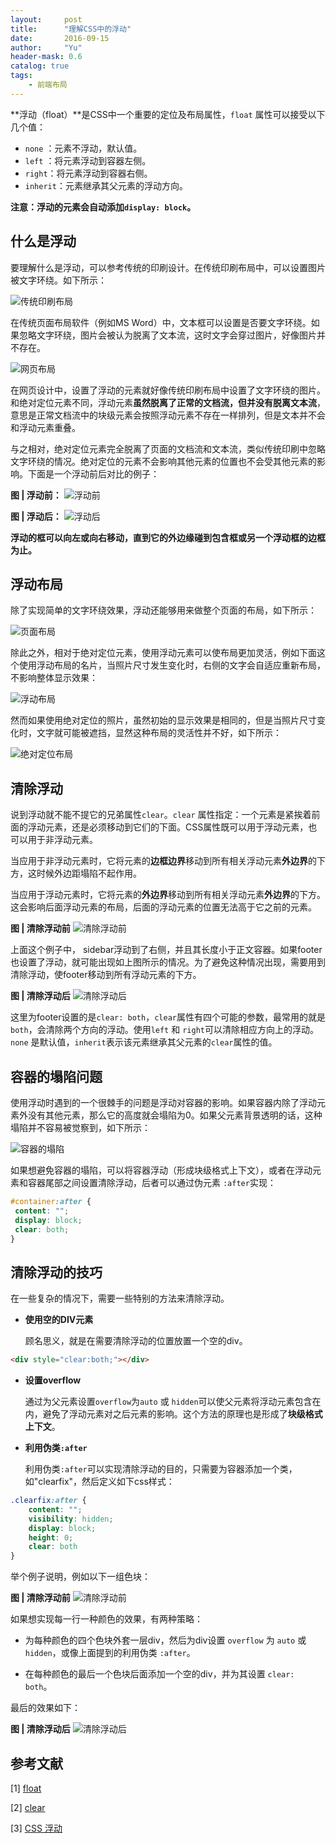 ```yaml
---
layout:     post
title:      "理解CSS中的浮动"
date:       2016-09-15
author:     "Yu"
header-mask: 0.6
catalog: true
tags:
    - 前端布局
---
```


**浮动（float）**是CSS中一个重要的定位及布局属性，`float` 属性可以接受以下几个值：

* `none` ：元素不浮动，默认值。
* `left` ：将元素浮动到容器左侧。
* `right`：将元素浮动到容器右侧。
* `inherit`：元素继承其父元素的浮动方向。

**注意：浮动的元素会自动添加`display: block`。**

## 什么是浮动

要理解什么是浮动，可以参考传统的印刷设计。在传统印刷布局中，可以设置图片被文字环绕。如下所示：

![传统印刷布局](http://upload-images.jianshu.io/upload_images/3623238-4ce5740d38f92023.png?imageMogr2/auto-orient/strip%7CimageView2/2/w/1240)

在传统页面布局软件（例如MS Word）中，文本框可以设置是否要文字环绕。如果忽略文字环绕，图片会被认为脱离了文本流，这时文字会穿过图片，好像图片并不存在。

![网页布局](http://upload-images.jianshu.io/upload_images/3623238-eb45d7f1cd625feb.png?imageMogr2/auto-orient/strip%7CimageView2/2/w/1240)

在网页设计中，设置了浮动的元素就好像传统印刷布局中设置了文字环绕的图片。和绝对定位元素不同，浮动元素**虽然脱离了正常的文档流，但并没有脱离文本流**，意思是正常文档流中的块级元素会按照浮动元素不存在一样排列，但是文本并不会和浮动元素重叠。

与之相对，绝对定位元素完全脱离了页面的文档流和文本流，类似传统印刷中忽略文字环绕的情况。绝对定位的元素不会影响其他元素的位置也不会受其他元素的影响。下面是一个浮动前后对比的例子：

**图 | 浮动前：**
![浮动前](http://upload-images.jianshu.io/upload_images/3623238-d1d8c6abbbe79bac.png?imageMogr2/auto-orient/strip%7CimageView2/2/w/1240)


**图 | 浮动后：**
![浮动后](http://upload-images.jianshu.io/upload_images/3623238-fcd01d10bee81eab.png?imageMogr2/auto-orient/strip%7CimageView2/2/w/1240)

**浮动的框可以向左或向右移动，直到它的外边缘碰到包含框或另一个浮动框的边框为止。**


## 浮动布局

除了实现简单的文字环绕效果，浮动还能够用来做整个页面的布局，如下所示：


![页面布局](http://upload-images.jianshu.io/upload_images/3623238-ae7c901f83c3f044.png?imageMogr2/auto-orient/strip%7CimageView2/2/w/1240)

除此之外，相对于绝对定位元素，使用浮动元素可以使布局更加灵活，例如下面这个使用浮动布局的名片，当照片尺寸发生变化时，右侧的文字会自适应重新布局，不影响整体显示效果：


![浮动布局](http://upload-images.jianshu.io/upload_images/3623238-c56f275e03cf41c5.png?imageMogr2/auto-orient/strip%7CimageView2/2/w/1240)

然而如果使用绝对定位的照片，虽然初始的显示效果是相同的，但是当照片尺寸变化时，文字就可能被遮挡，显然这种布局的灵活性并不好，如下所示：


![绝对定位布局](http://upload-images.jianshu.io/upload_images/3623238-f251fc74be021143.png?imageMogr2/auto-orient/strip%7CimageView2/2/w/1240)

## 清除浮动

说到浮动就不能不提它的兄弟属性`clear`。`clear` 属性指定：一个元素是紧挨着前面的浮动元素，还是必须移动到它们的下面。CSS属性既可以用于浮动元素，也可以用于非浮动元素。

当应用于非浮动元素时，它将元素的**边框边界**移动到所有相关浮动元素**外边界**的下方，这时候外边距塌陷不起作用。

当应用于浮动元素时，它将元素的**外边界**移动到所有相关浮动元素**外边界**的下方。这会影响后面浮动元素的布局，后面的浮动元素的位置无法高于它之前的元素。

**图 | 清除浮动前**
![清除浮动前](http://upload-images.jianshu.io/upload_images/3623238-c47ba19c139cf9c0.png?imageMogr2/auto-orient/strip%7CimageView2/2/w/1240)


上面这个例子中， sidebar浮动到了右侧，并且其长度小于正文容器。如果footer也设置了浮动，就可能出现如上图所示的情况。为了避免这种情况出现，需要用到清除浮动，使footer移动到所有浮动元素的下方。


**图 | 清除浮动后**
![清除浮动后](http://upload-images.jianshu.io/upload_images/3623238-cadfe33dbb01011e.png?imageMogr2/auto-orient/strip%7CimageView2/2/w/1240)

这里为footer设置的是`clear: both`，`clear`属性有四个可能的参数，最常用的就是`both`，会清除两个方向的浮动。使用`left` 和 `right`可以清除相应方向上的浮动。`none` 是默认值，`inherit`表示该元素继承其父元素的`clear`属性的值。


## 容器的塌陷问题

使用浮动时遇到的一个很棘手的问题是浮动对容器的影响。如果容器内除了浮动元素外没有其他元素，那么它的高度就会塌陷为0。如果父元素背景透明的话，这种塌陷并不容易被觉察到，如下所示：

![容器的塌陷](http://upload-images.jianshu.io/upload_images/3623238-cbdafcac2d95aa8c.png?imageMogr2/auto-orient/strip%7CimageView2/2/w/1240)

如果想避免容器的塌陷，可以将容器浮动（形成块级格式上下文），或者在浮动元素和容器尾部之间设置清除浮动，后者可以通过伪元素 `:after`实现：

```css
#container:after {
 content: "";
 display: block;
 clear: both;
}
```

## 清除浮动的技巧

在一些复杂的情况下，需要一些特别的方法来清除浮动。

* **使用空的DIV元素**

	顾名思义，就是在需要清除浮动的位置放置一个空的div。
	
```html
<div style="clear:both;"></div>
```

* **设置overflow**

	通过为父元素设置`overflow`为`auto` 或 `hidden`可以使父元素将浮动元素包含在内，避免了浮动元素对之后元素的影响。这个方法的原理也是形成了**块级格式上下文**。

* **利用伪类`:after`**

	利用伪类`:after`可以实现清除浮动的目的，只需要为容器添加一个类，如"clearfix"，然后定义如下css样式：
	
```css
.clearfix:after { 
    content: "";
    visibility: hidden;
    display: block;
    height: 0;
    clear: both
}
```

举个例子说明，例如以下一组色块：

**图 | 清除浮动前**
![清除浮动前](http://upload-images.jianshu.io/upload_images/3623238-f54618f13e5ede65.png?imageMogr2/auto-orient/strip%7CimageView2/2/w/1240)

如果想实现每一行一种颜色的效果，有两种策略：

* 为每种颜色的四个色块外套一层div，然后为div设置 `overflow` 为 `auto` 或 `hidden`，或像上面提到的利用伪类 `:after`。

* 在每种颜色的最后一个色块后面添加一个空的div，并为其设置 `clear: both`。

最后的效果如下：

**图 | 清除浮动后**
![清除浮动后](http://upload-images.jianshu.io/upload_images/3623238-83159e4553414718.png?imageMogr2/auto-orient/strip%7CimageView2/2/w/1240)

## 参考文献

[1] [float](https://css-tricks.com/almanac/properties/f/float/)

[2] [clear](https://developer.mozilla.org/en-US/docs/Web/CSS/clear)

[3] [CSS 浮动](http://www.w3school.com.cn/css/css_positioning_floating.asp)












